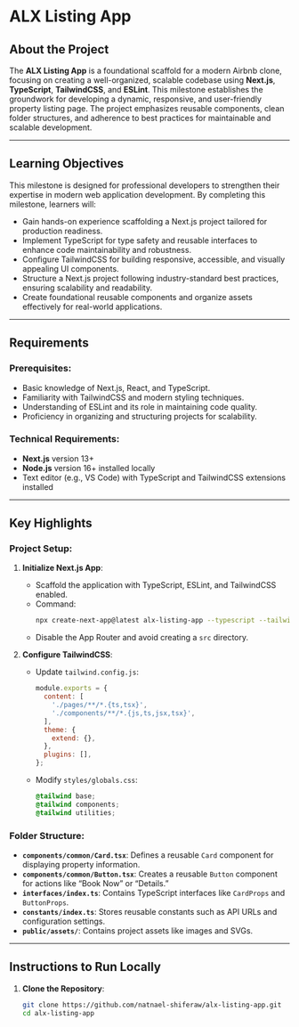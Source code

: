 # ALX Listing App

## About the Project
The **ALX Listing App** is a foundational scaffold for a modern Airbnb clone, focusing on creating a well-organized, scalable codebase using **Next.js**, **TypeScript**, **TailwindCSS**, and **ESLint**. This milestone establishes the groundwork for developing a dynamic, responsive, and user-friendly property listing page. The project emphasizes reusable components, clean folder structures, and adherence to best practices for maintainable and scalable development.

---

## Learning Objectives
This milestone is designed for professional developers to strengthen their expertise in modern web application development. By completing this milestone, learners will:
- Gain hands-on experience scaffolding a Next.js project tailored for production readiness.
- Implement TypeScript for type safety and reusable interfaces to enhance code maintainability and robustness.
- Configure TailwindCSS for building responsive, accessible, and visually appealing UI components.
- Structure a Next.js project following industry-standard best practices, ensuring scalability and readability.
- Create foundational reusable components and organize assets effectively for real-world applications.

---

## Requirements
### Prerequisites:
- Basic knowledge of Next.js, React, and TypeScript.
- Familiarity with TailwindCSS and modern styling techniques.
- Understanding of ESLint and its role in maintaining code quality.
- Proficiency in organizing and structuring projects for scalability.

### Technical Requirements:
- **Next.js** version 13+
- **Node.js** version 16+ installed locally
- Text editor (e.g., VS Code) with TypeScript and TailwindCSS extensions installed

---

## Key Highlights
### Project Setup:
1. **Initialize Next.js App**:
   - Scaffold the application with TypeScript, ESLint, and TailwindCSS enabled.
   - Command:
     ```bash
     npx create-next-app@latest alx-listing-app --typescript --tailwind --eslint --no-app-router --no-src-dir
     ```
   - Disable the App Router and avoid creating a `src` directory.

2. **Configure TailwindCSS**:
   - Update `tailwind.config.js`:
     ```javascript
     module.exports = {
       content: [
         './pages/**/*.{ts,tsx}',
         './components/**/*.{js,ts,jsx,tsx}',
       ],
       theme: {
         extend: {},
       },
       plugins: [],
     };
     ```
   - Modify `styles/globals.css`:
     ```css
     @tailwind base;
     @tailwind components;
     @tailwind utilities;
     ```

### Folder Structure:
- **`components/common/Card.tsx`**: Defines a reusable `Card` component for displaying property information.
- **`components/common/Button.tsx`**: Creates a reusable `Button` component for actions like “Book Now” or “Details.”
- **`interfaces/index.ts`**: Contains TypeScript interfaces like `CardProps` and `ButtonProps`.
- **`constants/index.ts`**: Stores reusable constants such as API URLs and configuration settings.
- **`public/assets/`**: Contains project assets like images and SVGs.

---

## Instructions to Run Locally
1. **Clone the Repository**:
   ```bash
   git clone https://github.com/natnael-shiferaw/alx-listing-app.git
   cd alx-listing-app
